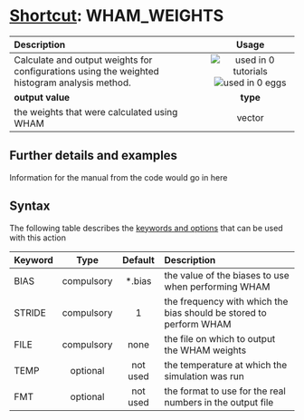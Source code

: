 # [Shortcut](shortcuts.md): WHAM_WEIGHTS

| Description    | Usage |
|:--------|:--------:|
| Calculate and output weights for configurations using the weighted histogram analysis method. | ![used in 0 tutorials](https://img.shields.io/badge/tutorials-0-red.svg)![used in 0 eggs](https://img.shields.io/badge/nest-0-red.svg)|
 | **output value** | **type** |
| the weights that were calculated using WHAM | vector |

## Further details and examples 
Information for the manual from the code would go in here 
## Syntax 
The following table describes the [keywords and options](parsing.md) that can be used with this action 

| Keyword | Type | Default | Description |
|:-------|:----:|:-------:|:-----------|
| BIAS | compulsory | *.bias |  the value of the biases to use when performing WHAM |
| STRIDE | compulsory | 1 |  the frequency with which the bias should be stored to perform WHAM |
| FILE | compulsory | none | the file on which to output the WHAM weights |
| TEMP | optional | not used | the temperature at which the simulation was run |
| FMT | optional | not used | the format to use for the real numbers in the output file |
